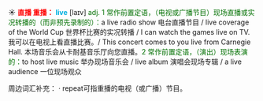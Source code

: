 ☀ <font color="red">**直播 重播：**</font>
<font color="sky blue">**live**</font> [laɪv] 
<font color="rgb(227, 108, 9)">adj. 1 常作前置定语，（电视或广播节目）现场直播或实况转播的（而非预先录制的）：</font>a live radio show 电台直播节目 / live coverage of the World Cup 世界杯比赛的实况转播 / I can watch the games live on TV. 我可以在电视上看直播比赛。/ This concert comes to you live from Carnegie Hall. 本场音乐会从卡耐基音乐厅向您直播。<font color="rgb(227, 108, 9)">2 常作前置定语，（演出）现场表演的：</font>to host live music 举办现场音乐会 / live album 演唱会现场专辑 / a live audience 一位现场观众

周边词汇补充：
· repeat可指重播的电视（或广播）节目。
